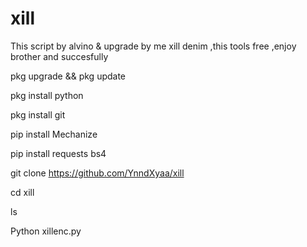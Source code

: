 # xill
This script by alvino &amp; upgrade by me xill denim ,this tools free ,enjoy brother and succesfully


pkg upgrade && pkg update

pkg install python

pkg install git

pip install Mechanize

pip install requests bs4

git clone https://github.com/YnndXyaa/xill

cd xill

ls

Python xillenc.py
